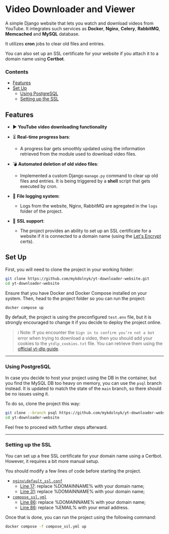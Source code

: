 # Video Downloader and Viewer

A simple Django website that lets you watch and download videos from YouTube. It integrates such services as **Docker**, **Nginx**, **Celery**, **RabbitMQ**, **Memcached** and **MySQL** database. 

It utilizes **cron** jobs to clear old files and entries. 

You can also set up an SSL certificate for your website if you attach it to a domain name using **Certbot**.

### Contents

- [Features](#features)
- [Set Up](#set-up)
  - [Using PostgreSQL](#using-postgresql)
  - [Setting up the SSL](#setting-up-the-ssl)

## Features

- ▶️ **YouTube video downloading functionality**

- ⏳ **Real-time progress bars**:
  - A progress bar gets smoothly updated using the information retrieved from the module used to download video files.
- 💣 **Automated deletion of old video files**:
  - Implemented a custom Django `manage.py` command to clear up old files and entries. It is being triggered by a **shell** script that gets executed by cron.
- 📃 **File logging system**:
  - Logs from the website, Nginx, RabbitMQ are agregated in the `logs` folder of the project.
- 🔐 **SSL support**:
  - The project provides an ability to set up an SSL certificate for a website if it is connected to a domain name (using the [Let's Encrypt](https://letsencrypt.org/) certs). 
  

## Set Up 

First, you will need to clone the project in your working folder:

```bash
git clone https://github.com/mykdolnyk/yt-downloader-website.git
cd yt-downloader-website
```

Ensure that you have Docker and Docker Compose installed on your system. Then, head to the project folder so you can run the project:

```bash
docker compose up
```

By default, the project is using the preconfigured `test.env` file, but it is strongly encouraged to change it if you decide to deploy the project online.

> ℹ️ Note: If you encounter the `Sign in to confirm you’re not a bot` error when trying to download a video, then you should add your cookies to the `ytdlp_cookies.txt` file. You can retrieve them using the [official yt-dlp guide](https://github.com/yt-dlp/yt-dlp/wiki/Extractors#exporting-youtube-cookies).

---

### Using PostgreSQL

In case you decide to host your project using the DB in the container, but you find the MySQL DB too heavy on memory, you can use the `psql` branch instead. It is updated to match the state of the `main` branch, so there should be no issues using it.

To do so, clone the project this way:
```bash
git clone --branch psql https://github.com/mykdolnyk/yt-downloader-website.git
cd yt-downloader-website
``` 

Feel free to proceed with further steps afterward.

---

### Setting up the SSL
 
You can set up a free SSL certificate for your domain name using a Certbot. However, it requires a bit more manual setup. 

You should modify a few lines of code before starting the project. 

- [`nginx\default_ssl.conf`](nginx\default_ssl.conf)
  - [Line 17](nginx\default_ssl.conf#L17): replace %DOMAINNAME% with your domain name;
  - [Line 31](nginx\default_ssl.conf#L31): replace %DOMAINNAME% with your domain name;
- [`compose_ssl.yml`](compose_ssl.yml)
  - [Line 86](compose_ssl.yml#L86): replace %DOMAINNAME% with your domain name;
  - [Line 86](compose_ssl.yml#L86): replace %EMAIL% with your email address.
  
Once that is done, you can run the project using the following command:

```bash
docker compose -f compose_ssl.yml up
```
